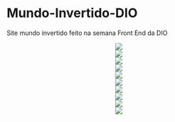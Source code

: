 # Mundo-Invertido-DIO
 Site mundo invertido feito na semana Front End da DIO

 <div align="center">
    <img src="https://github.com/igor-rocha-oliveira/Mundo-Invertido-DIO/assets/49805985/1dc25df0-da32-4448-bd61-acd5b8417cfb"/>
</div>
<div align="center">
    <img src="https://github.com/igor-rocha-oliveira/Mundo-Invertido-DIO/assets/49805985/aeebe88f-83fd-4fb3-af69-5aacc3c96b1b"/>
</div>
<div align="center">
    <img src="https://github.com/igor-rocha-oliveira/Mundo-Invertido-DIO/assets/49805985/914a07c7-1b55-40df-85d8-2a958e6a12a2"/>
</div>
<div align="center">
    <img src="https://github.com/igor-rocha-oliveira/Mundo-Invertido-DIO/assets/49805985/da248d08-0444-46ca-a71b-efa677ef2729"/>
</div>
<div align="center">
    <img src="https://github.com/igor-rocha-oliveira/Mundo-Invertido-DIO/assets/49805985/6933fba3-37d0-4ae2-8d25-4b37b31d1d9f"/>
</div>
<div align="center">
    <img src="https://github.com/igor-rocha-oliveira/Mundo-Invertido-DIO/assets/49805985/ffc5e8d3-7084-4545-ac37-83d900206172"/>
</div>
<div align="center">
    <img src="https://github.com/igor-rocha-oliveira/Mundo-Invertido-DIO/assets/49805985/b9b75c83-6ac8-4a4b-bc0c-d34d114c3c63"/>
</div>
<div align="center">
    <img src="https://github.com/igor-rocha-oliveira/Mundo-Invertido-DIO/assets/49805985/4c4842b8-e427-4ec8-a824-7c1ace65502d"/>
</div>
<div align="center">
    <img src="https://github.com/igor-rocha-oliveira/Mundo-Invertido-DIO/assets/49805985/20a9dae3-f62d-4577-a17a-a6c0b9c08989"/>
</div>
<div align="center">
    <img src="https://github.com/igor-rocha-oliveira/Mundo-Invertido-DIO/assets/49805985/293f3e44-3831-4190-93e7-f412a529c195"/>
</div>





